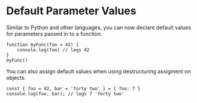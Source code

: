 # Default Parameter Values

Similar to Python and other languages, you can now declare default values for parameters passed in to a function.

    function myFunc(foo = 42) {
        console.log(foo) // logs 42
    }
    myFunc()

You can also assign default values when using destructuring assigment on objects.

    const { foo = 42, bar = 'forty two' } = { foo: 7 }
    console.log(foo, bar); // logs 7 'forty two'
